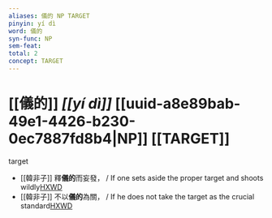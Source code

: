 ```yaml
---
aliases: 儀的 NP TARGET
pinyin: yí dì
word: 儀的
syn-func: NP
sem-feat: 
total: 2
concept: TARGET 
---
```

# [[儀的]] *[[yí dì]]*  [[uuid-a8e89bab-49e1-4426-b230-0ec7887fd8b4|NP]] [[TARGET]]
target
 - [[韓非子]] 釋**儀的**而妄發， / If one sets aside the proper target and shoots wildly[HXWD](https://hxwd.org/textview.html?location=KR3c0005_tls_027-23a.2)
 - [[韓非子]] 不以**儀的**為關， / If he does not take the target as the crucial standard[HXWD](https://hxwd.org/textview.html?location=KR3c0005_tls_032-3a.7)